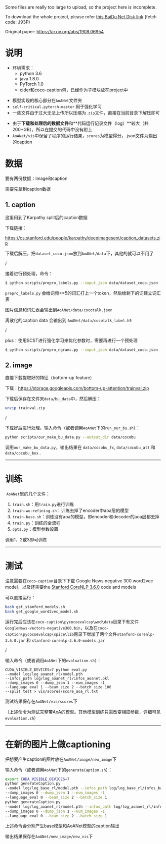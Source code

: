 Some files are really too large to upload, so the project here is incomplete. 

To download the whole project, please refer [this BaiDu Net Disk link](https://pan.baidu.com/s/1T7yqJtkoD6_0AU3m-E0O2w) (fetch code: J93P)

Original paper: https://arxiv.org/abs/1908.06954

# 说明

* 环境需求：
  * python 3.6
  * java 1.8.0
  * PyTorch 1.0
  * cider和coco-caption包，已经作为子模块放在project中


- 模型实现的核心部分在`AoANet`文件夹
- `self-critical.pytorch-master` 用于强化学习
- 一些文件由于过大无法上传所以压缩为`.zip`文件，直接在当前目录下解压即可

* 由于**下载和处理后的数据文件**和**代码运行记录文件（log）**较大（共200+GB），所以在提交的代码中没有附上
* `AoANet/vis`中保留了程序的运行结果，`scores`为模型得分，.json文件为输出的caption

# 数据

要有两份数据：image和caption

需要先拿到caption数据

## 1. caption

这里用到了Karpathy split后的caption数据

下载链接：

https://cs.stanford.edu/people/karpathy/deepimagesent/caption_datasets.zip

下载后解压，把`dataset_coco.json`放到`AoANet/data`下，其他的就可以不用了

/

接着进行预处理，命令：

```bash
$ python scripts/prepro_labels.py --input_json data/dataset_coco.json --output_json data/cocotalk.json --output_h5 data/cocotalk
```

`prepro_labels.py` 会给词频<=5的词汇打上一个token，然后给剩下的词建立词汇表

图片信息和词汇表会输出到`AoANet/data/cocotalk.json` 

离散化的caption data 会输出到 `AoANet/data/cocotalk_label.h5`

/

plus：使用SCST进行强化学习来优化参数时，需要再进行一个预处理

```sh
$ python scripts/prepro_ngrams.py --input_json data/dataset_coco.json --dict_json data/cocotalk.json --output_pkl data/coco-train --split train
```

## 2. image

直接下载提取好的特征（bottom-up feature）

下载：https://storage.googleapis.com/bottom-up-attention/trainval.zip

下载后保存在文件夹`data/bu_data`中，然后解压：

```sh
unzip trainval.zip
```

/

下载好后进行处理。输入命令（或者调用`AoANet`下的`run_our_bu.sh`）：

```sh
python scripts/our_make_bu_data.py --output_dir data/cocobu
```

调用`our_make_bu_data.py`，输出结果在 `data/cocobu_fc`, `data/cocobu_att` 和 `data/cocobu_box` .

------

# 训练

​	`AoANet`里的几个文件：

1. `train.sh`：用`train.py`进行训练
2. `train-wo-refining.sh`：训练去掉了encoder中aoa层的模型
3. `train-base.sh`：训练没有aoa的模型，即encoder和decoder的aoa层都去掉
4. `train.py`：训练的全流程
5. `opts.py`：模型参数设置

调用1、2或3即可训练

------

# 测试

注意需要在`coco-caption`目录下下载 Google News negative 300 word2vec model，以及还需要the [Stanford CoreNLP 3.6.0](http://stanfordnlp.github.io/CoreNLP/index.html) code and models

可以直接运行：

```sh
bash get_stanford_models.sh
bash get_google_word2vec_model.sh
```

运行完后应该在`coco-caption\pycocoevalcap\wmd\data`目录下有文件 `GoogleNews-vectors-negative300.bin`，以及在`coco-caption\pycocoevalcap\spice\lib`目录下增加了两个文件`stanford-corenlp-3.6.0.jar` 和 `stanford-corenlp-3.6.0-models.jar`

/

输入命令（或者调用`AoANet`下的`evaluation.sh`）：

```SH
CUDA_VISIBLE_DEVICES=7 python eval.py 
--model log/log_aoanet_rl/model.pth 
--infos_path log/log_aoanet_rl/infos_aoanet.pkl  
--dump_images 0 --dump_json 1 --num_images -1 
--language_eval 1 --beam_size 2 --batch_size 100 
--split test > vis/scores/score_aoa_rl.txt
```

测试结果保存在`AoANet/vis/scores`下

（上述命令为测试完整带AoA的模型。其他模型训练只需改变相应参数，详细可见`evaluation.sh`）

------

# 在新的图片上做captioning

把想要产生caption的图片放在`AoANet/image/new_image`下

输入命令（或者调用`AoANet`下的`generateCaption.sh`）：

```sh
export CUDA_VISIBLE_DEVICES=7 
python generateCaption.py 
--model log/log_base_rl/model.pth --infos_path log/log_base_rl/infos_base.pkl  
--dump_images 0 --dump_json 1 --num_images -1 
--language_eval 0 --beam_size 2 --batch_size 1
python generateCaption.py 
--model log/log_aoanet_rl/model.pth --infos_path log/log_aoanet_rl/infos_aoanet.pkl  
--dump_images 0 --dump_json 1 --num_images -1 
--language_eval 0 --beam_size 2 --batch_size 1
```

上述命令会分别产生base模型和AoANet模型的caption输出

输出结果保存在`AoANet/new_image/new_vis`下
